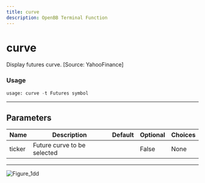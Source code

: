 ```yaml
---
title: curve
description: OpenBB Terminal Function
---
```


# curve

Display futures curve. [Source: YahooFinance]

### Usage 
```python
usage: curve -t Futures symbol
```

---
## Parameters

| Name | Description | Default | Optional | Choices |
| ---- | ----------- | ------- | -------- | ------- |
| ticker | Future curve to be selected |  | False | None |


---
![Figure_1dd](https://user-images.githubusercontent.com/25267873/196562734-b3fe1c41-c103-4527-a081-5cf7dae62cce.png)

